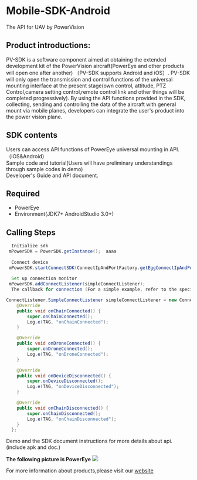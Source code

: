 # Mobile-SDK-Android
The API for UAV by PowerVision

## Product introductions:
PV-SDK is a software component aimed at obtaining the extended development kit of the PowerVision aircraft(PowerEye and other products will open one after another) （PV-SDK supports Android and iOS）. PV-SDK will only open the transmission and control functions of the universal mounting interface at the present stage(own control, attitude, PTZ Control,camera setting control,remote control link and other things will be completed progressively). By using the API functions provided in the SDK, collecting, sending and controlling the data of the aircraft with general mount via mobile planes, developers can integrate the user's product into the power vision plane.

## SDK contents 

Users can access API functions of PowerEye universal mounting in API.（iOS&Android）  
Sample code and tutorial(Users will have preliminary understandings through sample codes in demo)    
Developer's Guide and API document.

## Required
  - PowerEye  
  - Environment(JDK7+  AndroidStudio 3.0+)

## Calling Steps
``` java 
  Initialize sdk  
 mPowerSDK = PowerSDK.getInstance();  aaaa
 
  Connect device    
 mPowerSDK.startConnectSDK(ConnectIpAndPortFactory.getEggConnectIpAndPortFactory());   
 
  Set up connection monitor    
 mPowerSDK.addConnectListener(simpleConnectListener);   
  The callback for connection (For a simple example, refer to the specific sdk example) 
```

``` java 
ConnectListener.SimpleConnectListener simpleConnectListener = new ConnectListener.SimpleConnectListener() {
    @Override
    public void onChainConnected() {
        super.onChainConnected();
        Log.e(TAG, "onChainConnected");
    }

    @Override
    public void onDroneConnected() {
        super.onDroneConnected();
        Log.e(TAG, "onDroneConnected");
    }

    @Override
    public void onDeviceDisconnected() {
        super.onDeviceDisconnected();
        Log.e(TAG, "onDeviceDisconnected");
    }

    @Override
    public void onChainDisconnected() {
        super.onChainDisconnected();
        Log.e(TAG, "onChainDisconnected");
    }
  };
  ```
Demo and the SDK document instructions for more details about api.(include apk and doc.)  

**The following picture is PowerEye**
![](https://github.com/PV-SDK/Mobile-SDK-Android/blob/master/powervision-sdk-demo/gcs_api/powerEye.jpg?raw=true)

For more information about products,please visit our [website](http://www.powervision.me/en/)
